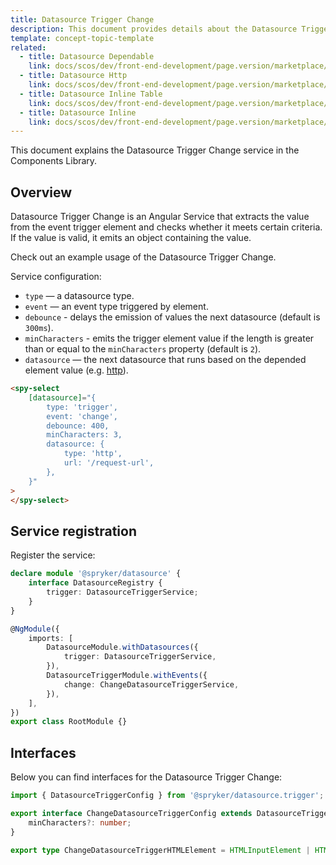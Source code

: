 ```yaml
---
title: Datasource Trigger Change
description: This document provides details about the Datasource Trigger Change service in the Components Library.
template: concept-topic-template
related:
  - title: Datasource Dependable
    link: docs/scos/dev/front-end-development/page.version/marketplace/ui-components-library/datasources/datasource-dependable.html
  - title: Datasource Http
    link: docs/scos/dev/front-end-development/page.version/marketplace/ui-components-library/datasources/datasource-http.html
  - title: Datasource Inline Table
    link: docs/scos/dev/front-end-development/page.version/marketplace/ui-components-library/datasources/datasource-inline-table.html
  - title: Datasource Inline
    link: docs/scos/dev/front-end-development/page.version/marketplace/ui-components-library/datasources/datasource-inline.html
---
```


This document explains the Datasource Trigger Change service in the Components Library.

## Overview

Datasource Trigger Change is an Angular Service that extracts the value from the event trigger element and checks whether it meets certain criteria. If the value is valid, it emits an object containing the value.  

Check out an example usage of the Datasource Trigger Change.

Service configuration:

- `type` — a datasource type.  
- `event` — an event type triggered by element.  
- `debounce` - delays the emission of values the next datasource (default is `300ms`).  
- `minCharacters` - emits the trigger element value if the length is greater than or equal to the `minCharacters` property (default is `2`).  
- `datasource` — the next datasource that runs based on the depended element value (e.g. [http](/docs/scos/dev/front-end-development/page.version/marketplace/ui-components-library/datasources/datasource-http.html)).  

```html
<spy-select
    [datasource]="{
        type: 'trigger',
        event: 'change',
        debounce: 400,
        minCharacters: 3,
        datasource: {
            type: 'http',
            url: '/request-url',
        },
    }"
>
</spy-select>
```

## Service registration

Register the service:

```ts
declare module '@spryker/datasource' {
    interface DatasourceRegistry {
        trigger: DatasourceTriggerService;
    }
}

@NgModule({
    imports: [
        DatasourceModule.withDatasources({
            trigger: DatasourceTriggerService,
        }),
        DatasourceTriggerModule.withEvents({
            change: ChangeDatasourceTriggerService,
        }),
    ],
})
export class RootModule {}
```

## Interfaces

Below you can find interfaces for the Datasource Trigger Change:  

```ts
import { DatasourceTriggerConfig } from '@spryker/datasource.trigger';

export interface ChangeDatasourceTriggerConfig extends DatasourceTriggerConfig {
    minCharacters?: number;
}

export type ChangeDatasourceTriggerHTMLElement = HTMLInputElement | HTMLTextAreaElement | HTMLSelectElement;
```
